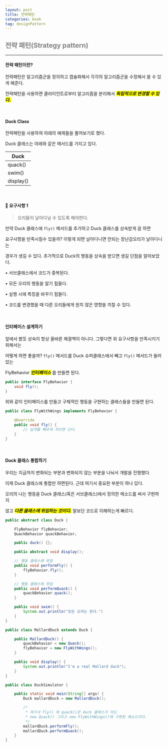 ```yaml
---
layout: post
title: 전략패턴
categories: book
tag: designPattern
---
```


## <span style="color:gray">전략 패턴(Strategy pattern)</span>

---

#### 전략 패턴이란?

전략패턴은 알고리즘군을 정의하고 캡슐화해서 각각의 알고리즘군을 수정해서 쓸 수 있게  해준다. 

전략패턴을 사용하면 클라이언트로부터 알고리즘을 분리해서 ***<span style="background-color:yellow">독립적으로 변경할 수 있다.</span>***


<br>

#### Duck Class

전략패턴을 사용하여 아래의 예제들을 풀어보기로 했다.

Duck 클래스는 아래와 같은 메서드를 가지고 있다.

|Duck|
|----|
|quack()|
|swim()|
|display()|

<br>

#### 🚨 요구사항 1 

>오리들이 날아다닐 수 있도록 해야한다.

만약 Duck 클래스에 `fly()` 메서드를 추가하고 Duck 클래스를 상속받게 끔 하면

요구사항을 만족시킬수 있을까? 이렇게 되면 날아다니면 안되는 장난감오리가 날아다니는 

경우가 생길 수 있다. 추가적으로 Duck의 행동을 상속을 받으면 생길 단점을 알아보았다.

• 서브클래스에서 코드가 중복된다.

• 모든 오리의 행동을 알기 힘들다.

• 실행 시에 특징을 바꾸기 힘들다.

• 코드를 변경했을 때 다른 오리들에게 원치 않은 영향을 끼칠 수 있다.

<br>

#### 인터페이스 설계하기

앞에서 봤듯 상속이 항상 올바른 해결책이 아니다. 그렇다면 위 요구사항을 만족시키기 위해서는 

어떻게 하면 좋을까? `fly()` 메서드를 Duck 슈퍼클래스에서 빼고 `fly()` 메서드가 들어있는 

FlyBehavior ***<span style="background-color:yellow">인터페이스</span>*** 를 만들면 된다. 

```java
public interface FlyBehavior {
    void fly();   
}
```

위와 같이 인터페이스를 만들고 구체적인 행동을 구현하는 클래스들을 만들면 된다.

```java
public class FlyWithWings implements FlyBehavior {
    
    @Override
    public void fly() {
        // 날개를 빠르게 저으면 난다.
    }
}
```

<br>

#### Duck 클래스 통합하기

우리는 지금까지 변화되는 부분과 변화되지 않는 부분을 나눠서 개발을 진행했다.

이제 Duck 클래스에 통합만 하면된다. 근데 여기서 중요한 부분이 하나 있다.

오리의 나는 행동을 Duck 클래스(혹은 서브클래스)에서 정의한 메소드를 써서 구현하지

않고 ***<span style="background-color:yellow">다른 클래스에 위임하는 것이다.</span>*** 말보단 코드로 이해하는게 빠르다.

```java
public abstract class Duck {

    FlyBehavior flyBehavior;
    QuackBehavior quackBehavior;

    public duck() {};

    public abstract void display();

    // 행동 클래스에 위임
    public void performFly() {
        flyBehavior.fly();
    }

    // 행동 클래스에 위임
    public void performQuack() {
        quackBehavior.quack();
    }

    public void swim() {
        System.out.println("모든 오리는 뜬다.")
    }
}
```

```java
public class MallardDuck extends Duck {

    public MallardDuck() {
        quackBehavior = new Quack();
        flyBehavior = new FlyWithWings();
    }

    public void display() {
        System.out.println("I'm a real Mallard duck");
    }
}
```
```java
public class DuckSimulator {

    public static void main(String[] args) {
        Duck mallardDuck = new MallardDuck();

        /*
         * 여기서 fly() 와 quack()은 duck 클래스가 아닌
         * new Quack() 그리고 new FlyWithWings()에 구현된 메소드이다.
         */
        mallardDuck.performFly();
        mallardDuck.performQuack();
    }
}
```